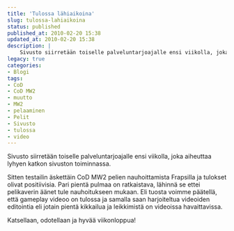 ```yaml
---
title: 'Tulossa lähiaikoina'
slug: tulossa-lahiaikoina
status: published
published_at: 2010-02-20 15:38
updated_at: 2010-02-20 15:38
description: |
    Sivusto siirretään toiselle palveluntarjoajalle ensi viikolla, joka aiheuttaa lyhyen katkon sivuston toiminnassa. Sitten testailin äskettäin CoD MW2 pelien nauhoittamista Frapsilla ja tulokset olivat positiivisia. Pari pientä pulmaa on ratkaistava, lähinnä se ettei pelikaverin äänet tule nauhoitukseen mukaan. Eli tuosta voimme päätellä, että gameplay videoo on tulossa ja samalla saan harjoiteltua videoiden editointia eli jotain pientä… Jatka lukemista Tulossa lähiaikoina
legacy: true
categories:
- Blogi
tags:
- CoD
- CoD MW2
- muutto
- MW2
- pelaaminen
- Pelit
- Sivusto
- tulossa
- video
---
```


<p>Sivusto siirretään toiselle palveluntarjoajalle ensi viikolla, joka aiheuttaa lyhyen katkon sivuston toiminnassa.</p>
<p>Sitten testailin äskettäin CoD MW2 pelien nauhoittamista Frapsilla ja tulokset olivat positiivisia. Pari pientä pulmaa on ratkaistava, lähinnä se ettei pelikaverin äänet tule nauhoitukseen mukaan. Eli tuosta voimme päätellä, että gameplay videoo on tulossa ja samalla saan harjoiteltua videoiden editointia eli jotain pientä kikkailua ja leikkimistä on videoissa havaittavissa.</p>
<p>Katsellaan, odotellaan ja hyvää viikonloppua!</p>